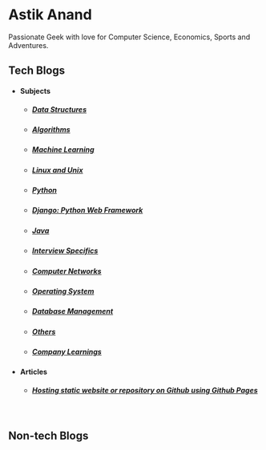 # Astik Anand

Passionate Geek with love for Computer Science, Economics, Sports and Adventures.



## Tech Blogs

- #### Subjects
  
  - ##### [Data Structures](techblogs/1_data_structures)

  - ##### [Algorithms](techblogs/2_algorithms)

  - ##### [Machine Learning](techblogs/3_machine_learning)

  - ##### [Linux and Unix](techblogs/7_linux_unix)

  - ##### [Python](techblogs/9_python)

  - ##### [Django: Python Web Framework](techblogs/11_django)

  - ##### [Java](techblogs/10_java)

  - ##### [Interview Specifics](techblogs/8_interview_specifics)

  - ##### [Computer Networks](techblogs/4_computer_networks)

  - ##### [Operating System](techblogs/5_operating_system)

  - ##### [Database Management](techblogs/6_database_management)

  - ##### [Others](techblogs/others)

  - ##### [Company Learnings](techblogs/company)
  
    
  
- #### Articles

  - ##### [Hosting static website or repository on Github using Github Pages](github-pages-boilerplate)



<br>

## Non-tech Blogs

